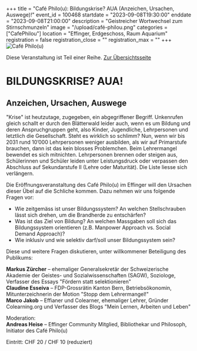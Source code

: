 +++
title = "Café Philo(u): Bildungskrise? AUA (Anzeichen, Ursachen, Auswege)!"
event_id = 100468
startdate = "2023-09-08T19:30:00"
enddate = "2023-09-08T21:00:00"
description = "Geistreicher Wortwechsel zum Stirnschmunzeln"
image = "/upload/café-philou.png"
categories = ["CafePhilou"]
location = "Effinger, Erdgeschoss, Raum Aquarium"
registration = false
registration_close = ""
registration_max = ""
+++
![Café Philo(u)](/upload/café-philou.png)
       
Diese Veranstaltung ist Teil einer Reihe. [Zur Übersichtsseite](/cafephilou)

# BILDUNGSKRISE? AUA!
## Anzeichen, Ursachen, Auswege

"Krise" ist heutzutage, zugegeben, ein abgegriffener Begriff. Unkenrufen gleich schallt er durch den Blätterwald leider auch, wenn es um Bildung und deren Anspruchgruppen geht, also Kinder, Jugendliche, Lehrpersonen und letztlich die Gesellschaft. Steht es wirklich so schlimm? Nun, wenn wir bis 2031 rund 10’000 Lehrpersonen weniger ausbilden, als wir auf Primarstufe brauchen, dann ist das kein blosses Problemchen. Beim Lehrermangel bewendet es sich mitnichten. Lehrpersonen brennen oder steigen aus, Schülerinnen und Schüler leiden unter Leistungsdruck oder verpassen den Abschluss auf Sekundarstufe II (Lehre oder Maturität). Die Liste liesse sich verlängern.

Die Eröffnungsveranstaltung des Café Philo(u) im Effinger will den Ursachen dieser Übel auf die Schliche kommen. Dazu nehmen wir uns folgende Fragen vor:
  
- Wie zeitgemäss ist unser Bildungssystem? An welchen Stellschrauben lässt sich drehen, um die Brandherde zu entschärfen?
- Was ist das Ziel von Bildung? An welchen Massgaben soll sich das Bildungssystem orientieren (z.B. Manpower Approach vs. Social Demand Approach)?
- Wie inklusiv und wie selektiv darf/soll unser Bildungssystem sein?

Diese und weitere Fragen diskutieren, unter willkommener Beteiligung des Publikums:

**Markus Zürcher** – ehemaliger Generalsekretär der Schweizerische Akademie der Geistes- und Sozialwissenschaften (SAGW), Soziologe, Verfasser des Essays "Fördern statt selektionieren"<br />
**Claudine Esseiva** – FDP-Grossrätin Kanton Bern, Betriebsökonomin, Mitunterzeichnerin der Motion "Stopp dem Lehrermangel!"<br />
**Marco Jakob** – Effianer und Colearner, ehemaliger Lehrer, Gründer Colearning.org und Verfasser des Blogs "Mein Lernen, Arbeiten und Leben"

Moderation:<br/>
**Andreas Heise** – Effinger Community Mitglied, Bibliothekar und Philosoph, Initiator des Café&nbsp;Philo(u)

Eintritt: CHF 20 / CHF 10 (reduziert)
